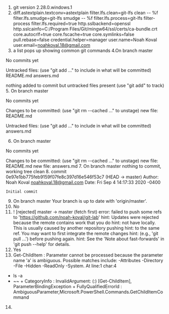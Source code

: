 1. git version 2.28.0.windows.1
2. diff.astextplain.textconv=astextplain
filter.lfs.clean=git-lfs clean -- %f
filter.lfs.smudge=git-lfs smudge -- %f
filter.lfs.process=git-lfs filter-process
filter.lfs.required=true
http.sslbackend=openssl
http.sslcainfo=C:/Program Files/Git/mingw64/ssl/certs/ca-bundle.crt
core.autocrlf=true
core.fscache=true
core.symlinks=false
pull.rebase=false
credential.helper=manager
user.name=Noah Koval
user.email=noahkoval.18@gmail.com
3. a list pops up showing common git commands
4.On branch master

No commits yet

Untracked files:
  (use "git add <file>..." to include in what will be committed)
        README.md
        answers.md

nothing added to commit but untracked files present (use "git add" to track)
5. On branch master

No commits yet

Changes to be committed:
  (use "git rm --cached <file>..." to unstage)
        new file:   README.md

Untracked files:
  (use "git add <file>..." to include in what will be committed)
        answers.md
    
6. On branch master

No commits yet

Changes to be committed:
  (use "git rm --cached <file>..." to unstage)
        new file:   README.md
        new file:   answers.md
7. On branch master
nothing to commit, working tree clean
8. commit 0e97e1bb775feb9159f07fe8c397d16e546f53c7 (HEAD -> master)
Author: Noah Koval <noahkoval.18@gmail.com>
Date:   Fri Sep 4 14:17:33 2020 -0400

    Initial commit
9. On branch master
Your branch is up to date with 'origin/master'.
10. No
11. ! [rejected]        master -> master (fetch first)
error: failed to push some refs to 'https://github.com/noah-koval/git-lab'
hint: Updates were rejected because the remote contains work that you do
hint: not have locally. This is usually caused by another repository pushing
hint: to the same ref. You may want to first integrate the remote changes
hint: (e.g., 'git pull ...') before pushing again.
hint: See the 'Note about fast-forwards' in 'git push --help' for details.
12. Yes
 13. Get-ChildItem : Parameter cannot be processed because the parameter name 'a' is ambiguous. Possible matches include:
-Attributes -Directory -File -Hidden -ReadOnly -System.
At line:1 char:4
+ ls -a
+    ~~
    + CategoryInfo          : InvalidArgument: (:) [Get-ChildItem], ParameterBindingException
    + FullyQualifiedErrorId : AmbiguousParameter,Microsoft.PowerShell.Commands.GetChildItemCommand
14. 